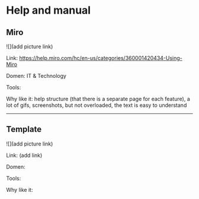 # Help and manual

## Miro

![](add picture link)

Link: https://help.miro.com/hc/en-us/categories/360001420434-Using-Miro

Domen: IT & Technology

Tools:

Why like it: help structure (that there is a separate page for each feature), 
a lot of gifs, screenshots, but not overloaded,
the text is easy to understand

----
## Template

![](add picture link)

Link: (add link)

Domen: 

Tools:

Why like it:
